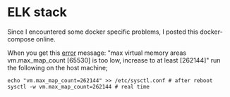 # ELK stack

Since I encountered some docker specific problems,
I posted this docker-compose online.

When you get this
[error](https://github.com/docker-library/elasticsearch/issues/111)
message:
"max virtual memory areas vm.max_map_count [65530] is too low, increase to at least [262144]"
run the following on the host machine;
```shell
echo "vm.max_map_count=262144" >> /etc/sysctl.conf # after reboot
sysctl -w vm.max_map_count=262144 # real time
```
